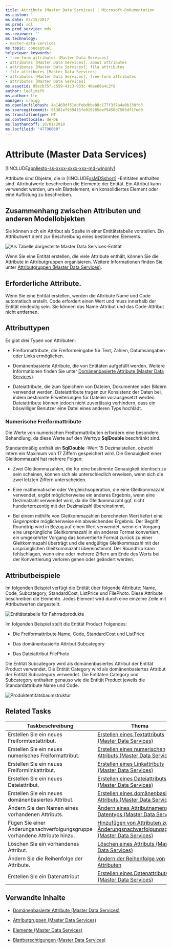 ```yaml
---
title: Attribute (Master Data Services) | Microsoft-Dokumentation
ms.custom: ''
ms.date: 03/15/2017
ms.prod: sql
ms.prod_service: mds
ms.reviewer: ''
ms.technology:
- master-data-services
ms.topic: conceptual
helpviewer_keywords:
- free-form attributes [Master Data Services]
- attributes [Master Data Services], about attributes
- attributes [Master Data Services], file attributes
- file attributes [Master Data Services]
- attributes [Master Data Services], free-form attributes
- attributes [Master Data Services]
ms.assetid: 95ecb75f-c559-41c3-933c-40ae60a4c2fd
author: leolimsft
ms.author: lle
manager: craigg
ms.openlocfilehash: 4a1469df51ddfebdbbe08c177f3f7a4a0b130fd3
ms.sourcegitcommit: 61381ef939415fe019285def9450d7583df1fed0
ms.translationtype: HT
ms.contentlocale: de-DE
ms.lasthandoff: 10/01/2018
ms.locfileid: "47796060"
---
```

# <a name="attributes-master-data-services"></a>Attribute (Master Data Services)

[!INCLUDE[appliesto-ss-xxxx-xxxx-xxx-md-winonly](../includes/appliesto-ss-xxxx-xxxx-xxx-md-winonly.md)]

  Attribute sind Objekte, die in [!INCLUDE[ssMDSshort](../includes/ssmdsshort-md.md)] -Entitäten enthalten sind. Attributwerte beschreiben die Elemente der Entität. Ein Attribut kann verwendet werden, um ein Blattelement, ein konsolidiertes Element oder eine Auflistung zu beschreiben.  
  
## <a name="how-attributes-relate-to-other-model-objects"></a>Zusammenhang zwischen Attributen und anderen Modellobjekten  
 Sie können sich ein Attribut als Spalte in einer Entitätstabelle vorstellen. Ein Attributwert dient zur Beschreibung eines bestimmten Elements.  
  
 ![Als Tabelle dargestellte Master Data Services-Entität](../master-data-services/media/mds-conc-entity-table.gif "Master Data Services Entity Represented as Table")  
  
 Wenn Sie eine Entität erstellen, die viele Attribute enthält, können Sie die Attribute in Attributgruppen organisieren. Weitere Informationen finden Sie unter [Attributgruppen &#40;Master Data Services&#41;](../master-data-services/attribute-groups-master-data-services.md).  
  
## <a name="required-attributes"></a>Erforderliche Attribute.  
 Wenn Sie eine Entität erstellen, werden die Attribute Name und Code automatisch erstellt. Code erfordert einen Wert und muss innerhalb der Entität eindeutig sein. Sie können das Name-Attribut und das Code-Attribut nicht entfernen.  
  
## <a name="attribute-types"></a>Attributtypen  
 Es gibt drei Typen von Attributen:  
  
-   Freiformattribute, die Freiformeingabe für Text, Zahlen, Datumsangaben oder Links ermöglichen.  
  
-   Domänenbasierte Attribute, die von Entitäten aufgefüllt werden. Weitere Informationen finden Sie unter [Domänenbasierte Attribute &#40;Master Data Services&#41;](../master-data-services/domain-based-attributes-master-data-services.md).  
  
-   Dateiattribute, die zum Speichern von Dateien, Dokumenten oder Bildern verwendet werden. Dateiattribute tragen zur Konsistenz der Daten bei, indem bestimmte Erweiterungen für Dateien vorausgesetzt werden. Dateiattribute können jedoch nicht zuverlässig verhindern, dass ein böswilliger Benutzer eine Datei eines anderen Typs hochlädt.  
  
### <a name="numeric-free-form-attributes"></a>Numerische Freiformattribute  
 Die Werte von numerischen Freiformattributen erfordern eine besondere Behandlung, da diese Werte auf den Werttyp **SqlDouble** beschränkt sind.  
  
 Standardmäßig enthält ein **SqlDouble** -Wert 15 Dezimalstellen, obwohl intern ein Maximum von 17 Ziffern gespeichert wird. Die Genauigkeit einer Gleitkommazahl hat mehrere Folgen:  
  
-   Zwei Gleitkommazahlen, die für eine bestimmte Genauigkeit identisch zu sein scheinen, können sich als unterschiedlich erweisen, wenn sich die zwei letzten Ziffern unterscheiden.  
  
-   Eine mathematische oder Vergleichsoperation, die eine Gleitkommazahl verwendet, ergibt möglicherweise ein anderes Ergebnis, wenn eine Dezimalzahl verwendet wird, da die Gleitkommazahl ggf. nicht hundertprozentig mit der Dezimalzahl übereinstimmt.  
  
-   Bei einem mithilfe von Gleitkommazahlen berechneten Wert liefert eine *Gegenprobe* möglicherweise ein abweichendes Ergebnis. Der Begriff Roundtrip wird in Bezug auf einen Wert verwendet, wenn ein Vorgang eine ursprüngliche Gleitkommazahl in ein anderes Format konvertiert, ein umgekehrter Vorgang das konvertierte Format zurück zu einer Gleitkommazahl überträgt und die endgültige Gleitkommazahl mit der ursprünglichen Gleitkommazahl übereinstimmt. Der Roundtrip kann fehlschlagen, wenn eine oder mehrere Ziffern am Ende des Werts bei der Konvertierung verloren gehen oder geändert werden.  
  
## <a name="attribute-examples"></a>Attributbeispiele  
 Im folgenden Beispiel verfügt die Entität über folgende Attribute: Name, Code, Subcategory, StandardCost, ListPrice und FilePhoto. Diese Attribute beschreiben die Elemente. Jedes Element wird durch eine einzelne Zeile mit Attributwerten dargestellt.  
  
 ![Entitätstabelle für Fahrradprodukte](../master-data-services/media/mds-conc-entity-table-w-data.gif "Bike Product Entity Table")  
  
 Im folgenden Beispiel stellt die Entität Product Folgendes:  
  
-   Die Freiformattribute Name, Code, StandardCost und ListPrice  
  
-   Das domänenbasierte Attribut Subcategory  
  
-   Das Dateiattribut FilePhoto  
  
 Die Entität Subcategory wird als domänenbasiertes Attribut der Entität Product verwendet. Die Entität Category wird als domänenbasiertes Attribut der Entität Subcategory verwendet. Die Entitäten Category und Subcategory enthalten genauso wie die Entität Product jeweils die Standardattribute Name und Code.  
  
 ![Produktentitätsbaumstruktur](../master-data-services/media/mds-conc-entity-ui.gif "Product Entity Tree Structure")  
  
## <a name="related-tasks"></a>Related Tasks  
  
|Taskbeschreibung|Thema|  
|----------------------|-----------|  
|Erstellen Sie ein neues Freiformtextattribut.|[Erstellen eines Textattributs &#40;Master Data Services&#41;](../master-data-services/create-a-text-attribute-master-data-services.md)|  
|Erstellen Sie ein neues numerisches Freiformattribut.|[Erstellen eines numerischen Attributs &#40;Master Data Services&#41;](../master-data-services/create-a-numeric-attribute-master-data-services.md)|  
|Erstellen Sie ein neues Freiformlinkattribut.|[Erstellen eines Linkattributs &#40;Master Data Services&#41;](../master-data-services/create-a-link-attribute-master-data-services.md)|  
|Erstellen Sie ein neues Dateiattribut.|[Erstellen eines Dateiattributs &#40;Master Data Services&#41;](../master-data-services/create-a-file-attribute-master-data-services.md)|  
|Erstellen Sie ein neues domänenbasiertes Attribut.|[Erstellen eines domänenbasierten Attributs &#40;Master Data Services&#41;](../master-data-services/create-a-domain-based-attribute-master-data-services.md)|  
|Ändern Sie den Namen eines vorhandenen Attributs.|[Ändern eines Attributnamens und Datentyps &#40;Master Data Services&#41;](../master-data-services/change-an-attribute-name-and-data-type-master-data-services.md)|  
|Fügen Sie einer Änderungsnachverfolgungsgruppe vorhandene Attribute hinzu.|[Hinzufügen von Attributen zu einer Änderungsnachverfolgungsgruppe &#40;Master Data Services&#41;](../master-data-services/add-attributes-to-a-change-tracking-group-master-data-services.md)|  
|Löschen Sie ein vorhandenes Attribut.|[Löschen eines Attributs &#40;Master Data Services&#41;](../master-data-services/delete-an-attribute-master-data-services.md)|  
|Ändern Sie die Reihenfolge der Attribute.|[Ändern der Reihenfolge von Attributen](../master-data-services/change-the-order-of-attributes.md)|  
|Erstellen Sie ein Datenattribut|[Erstellen eines Datenattributs &#40;Master Data Services&#41;](../master-data-services/create-a-date-attribute-master-data-services.md)|  
  
## <a name="related-content"></a>Verwandte Inhalte  
  
-   [Domänenbasierte Attribute &#40;Master Data Services&#41;](../master-data-services/domain-based-attributes-master-data-services.md)  
  
-   [Attributgruppen &#40;Master Data Services&#41;](../master-data-services/attribute-groups-master-data-services.md)  
  
-   [Elemente &#40;Master Data Services&#41;](../master-data-services/members-master-data-services.md)  
  
-   [Blattberechtigungen &#40;Master Data Services&#41;](../master-data-services/leaf-permissions-master-data-services.md)
  
